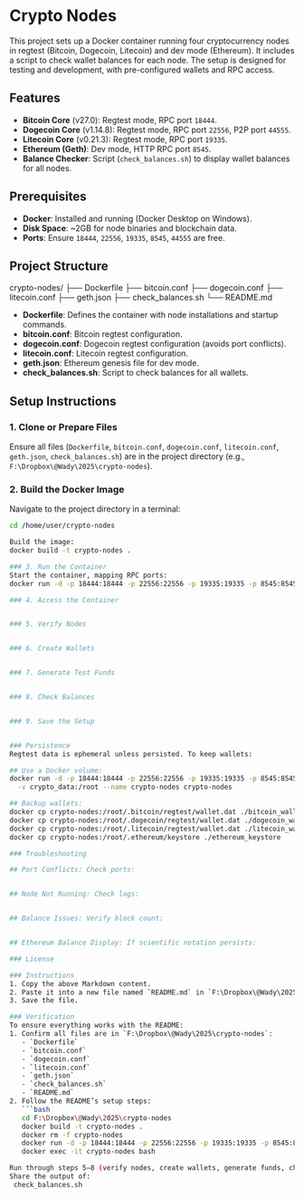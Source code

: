 # Crypto Nodes

This project sets up a Docker container running four cryptocurrency nodes in regtest (Bitcoin, Dogecoin, Litecoin) and dev mode (Ethereum). It includes a script to check wallet balances for each node. The setup is designed for testing and development, with pre-configured wallets and RPC access.

## Features
- **Bitcoin Core** (v27.0): Regtest mode, RPC port `18444`.
- **Dogecoin Core** (v1.14.8): Regtest mode, RPC port `22556`, P2P port `44555`.
- **Litecoin Core** (v0.21.3): Regtest mode, RPC port `19335`.
- **Ethereum (Geth)**: Dev mode, HTTP RPC port `8545`.
- **Balance Checker**: Script (`check_balances.sh`) to display wallet balances for all nodes.

## Prerequisites
- **Docker**: Installed and running (Docker Desktop on Windows).
- **Disk Space**: ~2GB for node binaries and blockchain data.
- **Ports**: Ensure `18444`, `22556`, `19335`, `8545`, `44555` are free.

## Project Structure
crypto-nodes/
├── Dockerfile
├── bitcoin.conf
├── dogecoin.conf
├── litecoin.conf
├── geth.json
├── check_balances.sh
└── README.md

- **Dockerfile**: Defines the container with node installations and startup commands.
- **bitcoin.conf**: Bitcoin regtest configuration.
- **dogecoin.conf**: Dogecoin regtest configuration (avoids port conflicts).
- **litecoin.conf**: Litecoin regtest configuration.
- **geth.json**: Ethereum genesis file for dev mode.
- **check_balances.sh**: Script to check balances for all wallets.

## Setup Instructions

### 1. Clone or Prepare Files
Ensure all files (`Dockerfile`, `bitcoin.conf`, `dogecoin.conf`, `litecoin.conf`, `geth.json`, `check_balances.sh`) are in the project directory (e.g., `F:\Dropbox\@Wady\2025\crypto-nodes`).

### 2. Build the Docker Image
Navigate to the project directory in a terminal:
```bash
cd /home/user/crypto-nodes

Build the image:
docker build -t crypto-nodes .

### 3. Run the Container
Start the container, mapping RPC ports:
docker run -d -p 18444:18444 -p 22556:22556 -p 19335:19335 -p 8545:8545 --name crypto-nodes crypto-nodes

### 4. Access the Container


### 5. Verify Nodes


### 6. Create Wallets


### 7. Generate Test Funds


### 8. Check Balances


### 9. Save the Setup


### Persistence
Regtest data is ephemeral unless persisted. To keep wallets:

## Use a Docker volume:
docker run -d -p 18444:18444 -p 22556:22556 -p 19335:19335 -p 8545:8545 \
  -v crypto_data:/root --name crypto-nodes crypto-nodes

## Backup wallets:
docker cp crypto-nodes:/root/.bitcoin/regtest/wallet.dat ./bitcoin_wallet.dat
docker cp crypto-nodes:/root/.dogecoin/regtest/wallet.dat ./dogecoin_wallet.dat
docker cp crypto-nodes:/root/.litecoin/regtest/wallet.dat ./litecoin_wallet.dat
docker cp crypto-nodes:/root/.ethereum/keystore ./ethereum_keystore

### Troubleshooting

## Port Conflicts: Check ports:


## Node Not Running: Check logs:


## Balance Issues: Verify block count:


## Ethereum Balance Display: If scientific notation persists:

### License

### Instructions
1. Copy the above Markdown content.
2. Paste it into a new file named `README.md` in `F:\Dropbox\@Wady\2025\crypto-nodes`.
3. Save the file.

### Verification
To ensure everything works with the README:
1. Confirm all files are in `F:\Dropbox\@Wady\2025\crypto-nodes`:
   - `Dockerfile`
   - `bitcoin.conf`
   - `dogecoin.conf`
   - `litecoin.conf`
   - `geth.json`
   - `check_balances.sh`
   - `README.md`
2. Follow the README’s setup steps:
   ```bash
   cd F:\Dropbox\@Wady\2025\crypto-nodes
   docker build -t crypto-nodes .
   docker rm -f crypto-nodes
   docker run -d -p 18444:18444 -p 22556:22556 -p 19335:19335 -p 8545:8545 --name crypto-nodes crypto-nodes
   docker exec -it crypto-nodes bash

Run through steps 5–8 (verify nodes, create wallets, generate funds, check balances).
Share the output of:
 check_balances.sh






